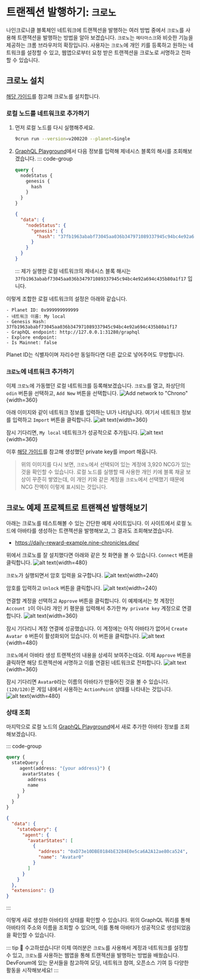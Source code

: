 # 트랜젝션 발행하기: `크로노`

나인크로니클 블록체인 네트워크에 트랜젝션을 발행하는 여러 방법 중에서 `크로노`를 사용해 트랜잭션을 발행하는 방법을 알아 보겠습니다. `크로노`는 `메타마스크`와 비슷한 기능을 제공하는 크롬 브라우저의 확장입니다. 사용자는 `크로노`에 개인 키를 등록하고 원하는 네트워크를 설정할 수 있고, 웹앱으로부터 요청 받은 트랜젝션을 크로노로 서명하고 전파할 수 있습니다.

## 크로노 설치
[해당 가이드](../../general/chrono/how-to-use-chrono)를 참고해 크로노를 설치합니다.

### 로컬 노드를 네트워크로 추가하기

1. 먼저 로컬 노드를 다시 실행해주세요.
    ```sh
    9crun run --version=v200220 --planet=Single
    ```
2. [GraphQL Playground](http://127.0.0.1:31280/ui/playground)에서 다음 정보를 입력해 제네시스 블록의 해시를 조회해보겠습니다.
    ::: code-group
    ```graphql [Query]
    query {
      nodeStatus {
        genesis {
          hash
        }
      }
    }
    ```
    ```json [Result]
    {
      "data": {
        "nodeStatus": {
          "genesis": {
            "hash": "37fb1963ababf73045aa036b347971089337945c94bc4e92a694c435b80a1f17"
          }
        }
      }
    }
    ```
    :::
    제가 실행한 로컬 네트워크의 제네시스 블록 해시는 `37fb1963ababf73045aa036b347971089337945c94bc4e92a694c435b80a1f17` 입니다.

이렇게 조합한 로컬 네트워크의 설정은 아래와 같습니다.
```
- Planet ID: 0x999999999999
- 네트워크 이름: My local
- Genesis Hash: 37fb1963ababf73045aa036b347971089337945c94bc4e92a694c435b80a1f17
- GraphQL endpoint: http://127.0.0.1:31280/graphql
- Explore endpoint:
- Is Mainnet: false
```

Planet ID는 식별자이며 자리수만 동일하다면 다른 값으로 넣어주어도 무방합니다.

### `크로노`에 네트워크 추가하기

이제 `크로노`에 가동했던 로컬 네트워크를 등록해보겠습니다. `크로노`를 열고, 좌상단의 `odin` 버튼을 선택하고, `Add New` 버튼을 선택합니다.
![Add network to "Chrono"](/images/en/guide/issue-transaction/issue-transaction-with-chrono/add-network.png){width=360}

아래 이미지와 같이 네트워크 정보를 입력하는 UI가 나타납니다. 여기서 네트워크 정보를 입력하고 `Import` 버튼을 클릭합니다.
![alt text](/images/en/guide/issue-transaction/issue-transaction-with-chrono/import-network-empty.png){width=360}

잠시 기다리면, `My local` 네트워크가 성공적으로 추가됩니다.
![alt text](/images/en/guide/issue-transaction/issue-transaction-with-chrono/my-local-network.png){width=360}

이후 [해당 가이드](../../general/chrono/how-to-use-chrono#register-private-key)를 참고해 생성했던 private key를 import 해옵니다.

> 위의 이미지를 다시 보면, `크로노`에서 선택되어 있는 계정에 3,920 NCG가 있는 것을 확인할 수 있습니다. 로컬 노드를 실행할 때 사용한 개인 키에 블록 채굴 보상이 꾸준히 쌓였는데, 이 개인 키와 같은 계정을 `크로노`에서 선택했기 때문에 NCG 잔액이 이렇게 표시되는 것입니다.

## `크로노` 예제 프로젝트로 트랜젝션 발행해보기

아래는 크로노를 테스트해볼 수 있는 간단한 예제 사이트입니다. 이 사이트에서 로컬 노드에 아바타를 생성하는 트랜젝션을 발행해보고, 그 결과도 조회해보겠습니다.

- https://daily-reward-example.nine-chronicles.dev/

위에서 크로노를 잘 설치했다면 아래와 같은 첫 화면을 볼 수 있습니다. `Connect` 버튼을 클릭합니다.
![alt text](/images/en/guide/issue-transaction/issue-transaction-with-chrono/image.png){width=480}

`크로노`가 실행되면서 암호 입력을 요구합니다.
![alt text](/images/en/guide/issue-transaction/issue-transaction-with-chrono/image-1.png){width=240}

암호를 입력하고 `Unlock` 버튼을 클릭합니다.
![alt text](/images/en/guide/issue-transaction/issue-transaction-with-chrono/image-2.png){width=240}

연결할 계정을 선택하고 `Approve` 버튼을 클릭합니다. 이 예제에서는 첫 계정인 `Account 1`이 아니라 개인 키 평문을 입력해서 추가한 `My private key` 계정으로 연결합니다.
![alt text](/images/en/guide/issue-transaction/issue-transaction-with-chrono/image-3.png){width=360}

잠시 기다리니 계정 연결에 성공했습니다. 이 계정에는 아직 아바타가 없어서 `Create Avatar 0` 버튼이 활성화되어 있습니다. 이 버튼을 클릭합니다.
![alt text](/images/en/guide/issue-transaction/issue-transaction-with-chrono/image-4.png){width=480}

`크로노`에서 아바타 생성 트랜젝션의 내용을 상세히 보여주는데요. 이제 `Approve` 버튼을 클릭하면 해당 트랜젝션에 서명하고 이를 연결된 네트워크로 전파합니다.
![alt text](/images/en/guide/issue-transaction/issue-transaction-with-chrono/image-5.png){width=360}

잠시 기다리면 `Avatar0`라는 이름의 아바타가 만들어진 것을 볼 수 있습니다. `(120/120)`은 게임 내에서 사용하는 `ActionPoint` 상태를 나타내는 것입니다.
![alt text](/images/en/guide/issue-transaction/issue-transaction-with-chrono/image-6.png "Title"){width=480}

### 상태 조회

마지막으로 로컬 노드의 [GraphQL Playground](http://127.0.0.1:31280/ui/playground)에서 새로 추가한 아바타 정보를 조회해보겠습니다.

::: code-group
```graphql [Query]
query {
  stateQuery {
     agent(address: "{your address}") {
      avatarStates {
        address
        name
      }
    }
  }
}
```
```json [Result]
{
  "data": {
    "stateQuery": {
      "agent": {
        "avatarStates": [
          {
            "address": "0xD73e10DBE0184bE3284E0e5ca6A2A12ae80ca524",
            "name": "Avatar0"
          }
        ]
      }
    }
  },
  "extensions": {}
}
```
:::

이렇게 새로 생성한 아바타의 상태를 확인할 수 있습니다. 위의 GraphQL 쿼리를 통해 아바타의 주소와 이름을 조회할 수 있으며, 이를 통해 아바타가 성공적으로 생성되었음을 확인할 수 있습니다.

::: tip :tada:
수고하셨습니다! 이제 여러분은 `크로노`를 사용해서 계정과 네트워크를 설정할 수 있고, `크로노`를 사용하는 웹앱을 통해 트랜젝션을 발행하는 방법을 배웠습니다.  
DevForum에 있는 문서들을 참고하여 모딩, 네트워크 참여, 오픈소스 기여 등 다양한 활동을 시작해보세요!
:::
